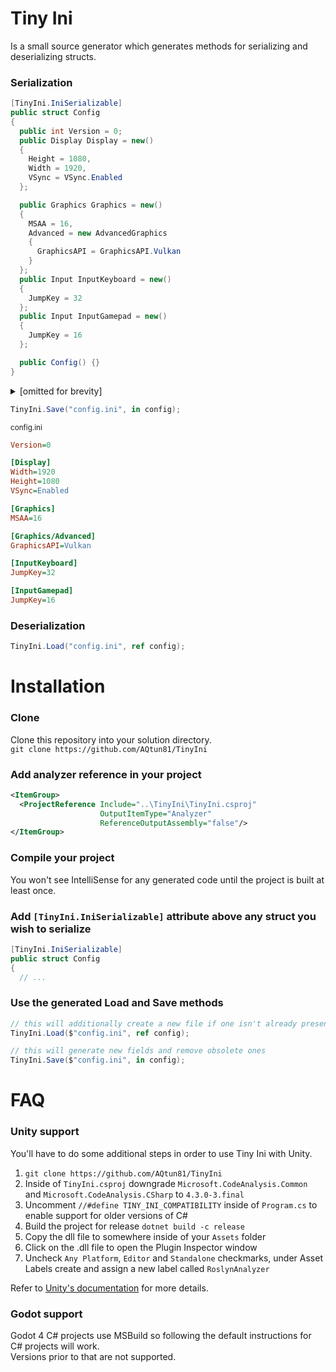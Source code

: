 # Tiny Ini
Is a small source generator which generates methods for serializing and deserializing structs.


### Serialization
```cs
[TinyIni.IniSerializable]
public struct Config
{
  public int Version = 0;
  public Display Display = new()
  {
    Height = 1080,
    Width = 1920,
    VSync = VSync.Enabled
  };

  public Graphics Graphics = new()
  {
    MSAA = 16,
    Advanced = new AdvancedGraphics
    {
      GraphicsAPI = GraphicsAPI.Vulkan
    }
  };
  public Input InputKeyboard = new()
  {
    JumpKey = 32
  };
  public Input InputGamepad = new()
  {
    JumpKey = 16
  };

  public Config() {}
}
```

<details>
<summary>[omitted for brevity]</summary>

```cs
public struct Graphics
{
  public byte MSAA;
  public AdvancedGraphics Advanced;
}

public struct AdvancedGraphics
{
  public GraphicsAPI GraphicsAPI;
}

public struct Display
{
  public int Width;
  public int Height;
  public VSync VSync;
}

public struct Input
{
  public byte JumpKey;
}

public enum VSync
{
  Enabled,
  Disabled,
  Adaptive
}

public enum GraphicsAPI
{
  Vulkan,
  DirectX12
}
```

</details>

```cs
TinyIni.Save("config.ini", in config);
```
<sub>config.ini</sub>
```ini
Version=0

[Display]
Width=1920
Height=1080
VSync=Enabled

[Graphics]
MSAA=16

[Graphics/Advanced]
GraphicsAPI=Vulkan

[InputKeyboard]
JumpKey=32

[InputGamepad]
JumpKey=16
```

### Deserialization
```cs
TinyIni.Load("config.ini", ref config);
```


# Installation

### Clone

Clone this repository into your solution directory. </br>
`git clone https://github.com/AQtun81/TinyIni`

### Add analyzer reference in your project
```xml
<ItemGroup>
  <ProjectReference Include="..\TinyIni\TinyIni.csproj"
                    OutputItemType="Analyzer"
                    ReferenceOutputAssembly="false"/>
</ItemGroup>
```

### Compile your project

You won't see IntelliSense for any generated code until the project is built at least once.

### Add `[TinyIni.IniSerializable]` attribute above any struct you wish to serialize

```cs
[TinyIni.IniSerializable]
public struct Config
{
  // ...
```

### Use the generated Load and Save methods
```cs
// this will additionally create a new file if one isn't already present
TinyIni.Load($"config.ini", ref config);

// this will generate new fields and remove obsolete ones
TinyIni.Save($"config.ini", in config);
```

# FAQ
### Unity support
You'll have to do some additional steps in order to use Tiny Ini with Unity.

1. `git clone https://github.com/AQtun81/TinyIni`
2. Inside of `TinyIni.csproj` downgrade `Microsoft.CodeAnalysis.Common` and `Microsoft.CodeAnalysis.CSharp` to `4.3.0-3.final`
3. Uncomment `//#define TINY_INI_COMPATIBILITY` inside of `Program.cs` to enable support for older versions of C#
4. Build the project for release `dotnet build -c release`
5. Copy the dll file to somewhere inside of your `Assets` folder
6. Click on the .dll file to open the Plugin Inspector window
7. Uncheck `Any Platform`, `Editor` and `Standalone` checkmarks, under Asset Labels create and assign a new label called `RoslynAnalyzer`

Refer to [Unity's documentation](https://docs.unity3d.com/Manual/create-source-generator.html) for more details.

### Godot support
Godot 4 C# projects use MSBuild so following the default instructions for C# projects will work. </br>
Versions prior to that are not supported.
